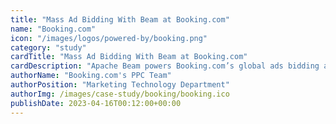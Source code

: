 ```yaml
---
title: "Mass Ad Bidding With Beam at Booking.com"
name: "Booking.com"
icon: "/images/logos/powered-by/booking.png"
category: "study"
cardTitle: "Mass Ad Bidding With Beam at Booking.com"
cardDescription: "Apache Beam powers Booking.com’s global ads bidding and performance infrastructure, supporting 1M+ queries monthly for workflows across multiple data systems scanning 2 PB+ of analytical data and terabytes of transactional data. Apache Beam accelerated processing by 36x and expedited time-to-market by as much as 4x."
authorName: "Booking.com's PPC Team"
authorPosition: "Marketing Technology Department"
authorImg: /images/case-study/booking/booking.ico
publishDate: 2023-04-16T00:12:00+00:00
---
```

<!--
Licensed under the Apache License, Version 2.0 (the "License");
you may not use this file except in compliance with the License.
You may obtain a copy of the License at

http://www.apache.org/licenses/LICENSE-2.0

Unless required by applicable law or agreed to in writing, software
distributed under the License is distributed on an "AS IS" BASIS,
WITHOUT WARRANTIES OR CONDITIONS OF ANY KIND, either express or implied.
See the License for the specific language governing permissions and
limitations under the License.
-->